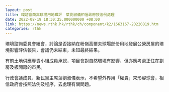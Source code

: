 ```yaml
---
layout: post
title: 環諮會商高球場用地環評　葉劉淑儀相信政府按法例處理
date: 2022-08-19 18:30:25.000000000 +08:00
link: https://news.rthk.hk/rthk/ch/component/k2/1663167-20220819.htm
categories: rthk
---
```


環境諮詢委員會續會，討論是否接納在粉嶺高爾夫球場部份用地發展公營房屋的環境影響評估報告，會議仍未結束，未知最終結果。

有前土地供應專責小組成員承認，項目會對自然環境有影響，但亦應考慮正住在劏房及板間房的巿民。

行政會議成員、新民黨主席葉劉淑儀表示，不希望外界用「權貴」來形容球會，相信政府會按照法例及程序，去處理有關問題。
